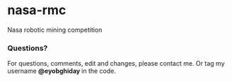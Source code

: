 # nasa-rmc
Nasa robotic mining competition 

### Questions?
For questions, comments, edit and changes, please contact me. Or tag my username <b> @eyobghiday </b> in the code.
